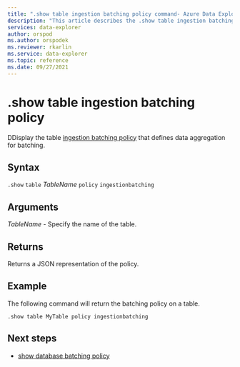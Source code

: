 ```yaml
---
title: ".show table ingestion batching policy command- Azure Data Explorer"
description: "This article describes the .show table ingestion batching policy command in Azure Data Explorer."
services: data-explorer
author: orspod
ms.author: orspodek
ms.reviewer: rkarlin
ms.service: data-explorer
ms.topic: reference
ms.date: 09/27/2021
---
```

# .show table ingestion batching policy

DDisplay the table [ingestion batching policy](batchingpolicy.md) that defines data aggregation for batching.

## Syntax

`.show` `table` *TableName* `policy` `ingestionbatching`

## Arguments

*TableName* - Specify the name of the table.

## Returns

Returns a JSON representation of the policy.

## Example

The following command will return the batching policy on a table.

```kusto
.show table MyTable policy ingestionbatching
```

## Next steps

* [show database batching policy](show-database-ingestion-batching-policy.md)